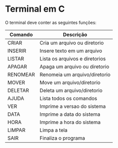 # Terminal em C

O terminal deve conter as seguintes funções:

| Comando  | Descrição|
| -------- | --------                      |
| CRIAR    | Cria um arquivo ou diretorio  |
| INSERIR  | Insere texto em um arquivo    |
| LISTAR   | Lista os arquivos e diretorios|
| APAGAR   | Apaga um arquivo ou diretorio |
| RENOMEAR | Renomeia um arquivo/diretorio |
| MOVER    | Move um arquivo/diretorio     |
| DELETAR  | Deleta um arquivo/diretorio   |
| AJUDA    | Lista todos os comandos       |
| VER      | Imprime a versao do sistema   |
| DATA     | Imprime a data do sistema     |
| HORA     | Imprime a hora do sistema     |
| LIMPAR   | Limpa a tela                  |
| SAIR     | Finaliza o programa           |